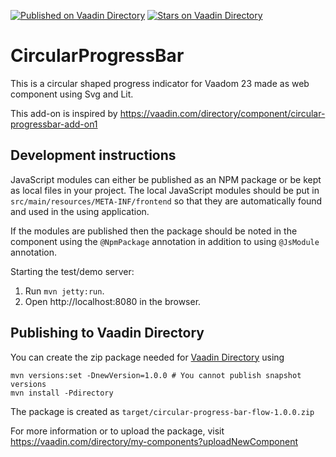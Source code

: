 [![Published on Vaadin  Directory](https://img.shields.io/badge/Vaadin%20Directory-published-00b4f0.svg)](https://vaadin.com/directory/component/circularprogressbar-flow)
[![Stars on Vaadin Directory](https://img.shields.io/vaadin-directory/star/colorpicker.svg)](https://vaadin.com/directory/component/circularprogressbar-flow)


# CircularProgressBar

This is a circular shaped progress indicator for Vaadom 23 made as web component using Svg and Lit.

This add-on is inspired by https://vaadin.com/directory/component/circular-progressbar-add-on1

## Development instructions

JavaScript modules can either be published as an NPM package or be kept as local 
files in your project. The local JavaScript modules should be put in 
`src/main/resources/META-INF/frontend` so that they are automatically found and 
used in the using application.

If the modules are published then the package should be noted in the component 
using the `@NpmPackage` annotation in addition to using `@JsModule` annotation.


Starting the test/demo server:
1. Run `mvn jetty:run`.
2. Open http://localhost:8080 in the browser.

## Publishing to Vaadin Directory

You can create the zip package needed for [Vaadin Directory](https://vaadin.com/directory/) using
```
mvn versions:set -DnewVersion=1.0.0 # You cannot publish snapshot versions 
mvn install -Pdirectory
```

The package is created as `target/circular-progress-bar-flow-1.0.0.zip`

For more information or to upload the package, visit https://vaadin.com/directory/my-components?uploadNewComponent
